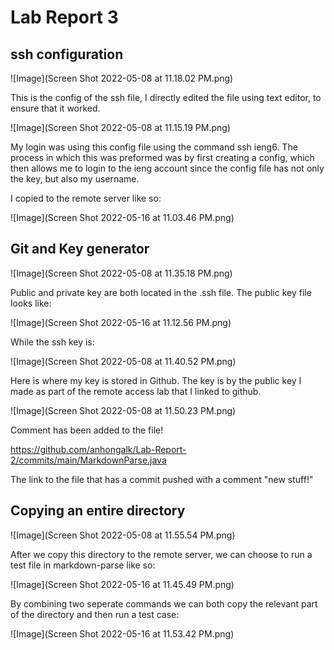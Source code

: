 # Lab Report 3

## ssh configuration 

![Image](Screen Shot 2022-05-08 at 11.18.02 PM.png)

This is the config of the ssh file, I directly edited the file
using text editor, to ensure that it worked.


![Image](Screen Shot 2022-05-08 at 11.15.19 PM.png)

My login was using this config file using the command ssh ieng6.
The process in which this was preformed was by first creating a config,
which then allows me to login to the ieng account since the config file has
not only the key, but also my username.

I copied to the remote server like so:

![Image](Screen Shot 2022-05-16 at 11.03.46 PM.png)

## Git and Key generator

![Image](Screen Shot 2022-05-08 at 11.35.18 PM.png)

Public and private key are both located in the .ssh file.
The public key file looks like:

![Image](Screen Shot 2022-05-16 at 11.12.56 PM.png)

While the ssh key is:

![Image](Screen Shot 2022-05-08 at 11.40.52 PM.png)

Here is where my key is stored in Github. The key is by 
the public key I made as part of the remote access lab that I linked
to github.

![Image](Screen Shot 2022-05-08 at 11.50.23 PM.png)

Comment has been added to the file!

https://github.com/anhongalk/Lab-Report-2/commits/main/MarkdownParse.java

The link to the file that has a commit pushed with a comment "new stuff!"

## Copying an entire directory

![Image](Screen Shot 2022-05-08 at 11.55.54 PM.png)

After we copy this directory to the remote server, we can choose to
run a test file in markdown-parse like so:

![Image](Screen Shot 2022-05-16 at 11.45.49 PM.png)

By combining two seperate commands we can both copy the relevant part of the 
directory and then run a test case:

![Image](Screen Shot 2022-05-16 at 11.53.42 PM.png)